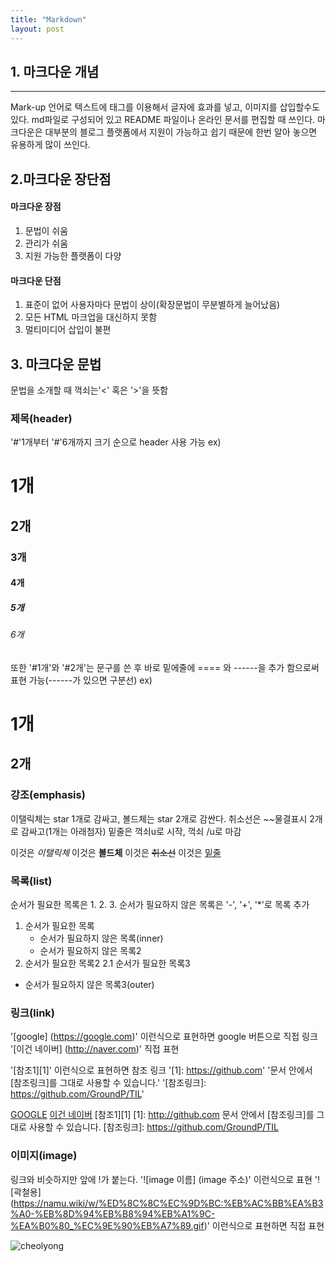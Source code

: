 ```yaml
---
title: "Markdown"
layout: post
---
```


## 1. 마크다운 개념
---
Mark-up 언어로 텍스트에 태그를 이용해서 글자에 효과를 넣고, 이미지를 삽입할수도 있다.
md파일로 구성되어 있고 README 파일이나 온라인 문서를 편집할 때 쓰인다.
마크다운은 대부분의 블로그 플랫폼에서 지원이 가능하고 쉽기 때문에 한번 알아 놓으면 유용하게 많이 쓰인다.

## 2.마크다운 장단점
#### 마크다운 장점
1. 문법이 쉬움
2. 관리가 쉬움
3. 지원 가능한 플랫폼이 다양

#### 마크다운 단점
1. 표준이 없어 사용자마다 문법이 상이(확장문법이 무분별하게 늘어났음)
2. 모든 HTML 마크업을 대신하지 못함
3. 멀티미디어 삽입이 불편

## 3. 마크다운 문법
문법을 소개할 때 꺽쇠는'<' 혹은 '>'을 뜻함

###  제목(header)
'#'1개부터 '#'6개까지 크기 순으로 header 사용 가능
ex)
# 1개
## 2개
### 3개
#### 4개
##### 5개
###### 6개

또한 '#1개'와 '#2개'는 문구를 쓴 후 바로 밑에줄에 ==== 와 ------을 추가 함으로써 표현 가능(------가 있으면 구분선)
ex)

1개
====
2개
----

### 강조(emphasis)
이탤릭체는 star 1개로 감싸고, 볼드체는 star 2개로 감싼다.
취소선은 ~~물결표시 2개로 감싸고(1개는 아래첨자) 밑줄은 꺽쇠u로 시작, 꺽쇠 /u로 마감

이것은 *이탤릭체*    이것은 **볼드체**
이것은 ~~취소선~~    이것은 <u>밑줄</u>

### 목록(list)
순서가 필요한 목록은 1. 2. 3. 
순서가 필요하지 않은 목록은 '-', '+', '*'로 목록 추가

1. 순서가 필요한 목록
	+ 순서가 필요하지 않은 목록(inner)
	+ 순서가 필요하지 않은 목록2
2. 순서가 필요한 목록2
	2.1 순서가 필요한 목록3

+ 순서가 필요하지 않은 목록3(outer)

### 링크(link)
'[google] (https://google.com)' 이런식으로 표현하면 google 버튼으로 직접 링크
'[이건 네이버] (http://naver.com)' 직접 표현

'[참조1][1]' 이런식으로 표현하면 참조 링크
'[1]: https://github.com'
'문서 안에서 [참조링크]를 그대로 사용할 수 있습니다.'
'[참조링크]: https://github.com/GroundP/TIL'

[GOOGLE](https://google.com)
[이건 네이버](https://naver.com)
[참조1][1]
[1]: http://github.com
문서 안에서 [참조링크]를 그대로 사용할 수 있습니다.
[참조링크]: https://github.com/GroundP/TIL

### 이미지(image)
링크와 비슷하지만 앞에 !가 붙는다.
'![image 이름] (image 주소)' 이런식으로 표현
'![곽철용] (https://namu.wiki/w/%ED%8C%8C%EC%9D%BC:%EB%AC%BB%EA%B3%A0-%EB%8D%94%EB%B8%94%EB%A1%9C-%EA%B0%80_%EC%9E%90%EB%A7%89.gif)' 이런식으로 표현하면 직접 표현


![cheolyong](https://namu.wiki/w/%ED%8C%8C%EC%9D%BC:%EB%AC%BB%EA%B3%A0-%EB%8D%94%EB%B8%94%EB%A1%9C-%EA%B0%80_%EC%9E%90%EB%A7%89.gif)
